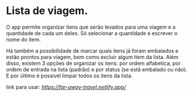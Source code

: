 # Lista de viagem.

O app permite organizar itens que serão levados para uma viagem e a quantidade de cada um deles.
Só selecionar a quantidade e escrever o nome do item.

Há também a possibilidade de marcar quais itens já foram embalados e estão prontos para viagem,
bem como excluir algum item da lista. Além disso, existem 3 opções de organizar os itens: por ordem
alfabetica, por ordem de entrada na lista (padrão) e por status (se está embalado ou não). E por último é
possivel limpar todos os itens da lista.



link para usar: *https://far-away-travel.netlify.app/*
